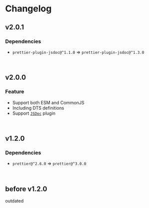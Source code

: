 # Changelog

## v2.0.1

### Dependencies

- `prettier-plugin-jsdoc@^1.1.0` => `prettier-plugin-jsdoc@^1.3.0`

<br>

## v2.0.0

### Feature

- Support both ESM and CommonJS
- Including DTS definitions
- Support [`JSDoc`](https://www.npmjs.com/package/prettier-plugin-jsdoc) plugin

<br>

## v1.2.0

### Dependencies

- `prettier@^2.6.0` => `prettier@^3.0.0`

<br>

## before v1.2.0

outdated
